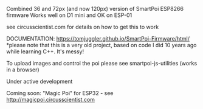 Combined 36 and 72px (and now 120px) version of SmartPoi ESP8266 firmware
Works well on D1 mini and OK on ESP-01

see circusscientist.com for details on how to get this to work

DOCUMENTATION: https://tomjuggler.github.io/SmartPoi-Firmware/html/
*please note that this is a very old project, based on code I did 10 years ago while learning C++. It's messy! 

To upload images and control the poi please see smartpoi-js-utilities (works in a browser)
 
Under active development

Coming soon: "Magic Poi" for ESP32 - see http://magicpoi.circusscientist.com 
